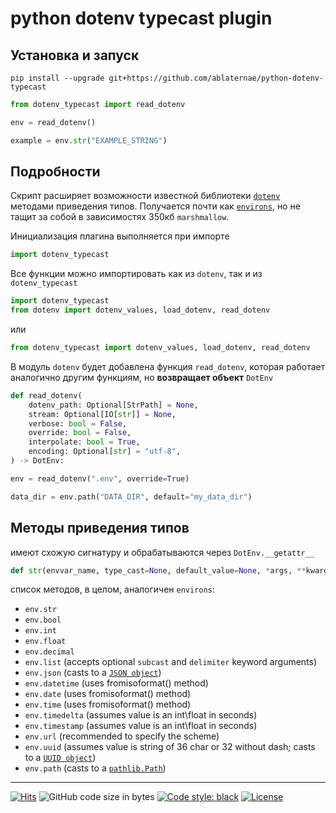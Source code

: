 # python dotenv typecast plugin


## Установка и запуск

```console
pip install --upgrade git+https://github.com/ablaternae/python-dotenv-typecast
```
```python
from dotenv_typecast import read_dotenv

env = read_dotenv()

example = env.str("EXAMPLE_STRING")
```

## Подробности

Скрипт расширяет возможности известной библиотеки [`dotenv`](https://github.com/theskumar/python-dotenv) методами приведения типов.
Получается почти как [`environs`](https://github.com/sloria/environs), но не тащит за собой в зависимостях 350кб `marshmallow`.

Инициализация плагина выполняется при импорте
```python
import dotenv_typecast
```
Все функции можно импортировать как из `dotenv`, так и из `dotenv_typecast`
```python
import dotenv_typecast
from dotenv import dotenv_values, load_dotenv, read_dotenv
```
или
```python
from dotenv_typecast import dotenv_values, load_dotenv, read_dotenv
```

В модуль `dotenv` будет добавлена функция `read_dotenv`, которая работает аналогично другим функциям, но __возвращает объект__ `DotEnv`
```python
def read_dotenv(
    dotenv_path: Optional[StrPath] = None,
    stream: Optional[IO[str]] = None,
    verbose: bool = False,
    override: bool = False,
    interpolate: bool = True,
    encoding: Optional[str] = "utf-8",
) -> DotEnv:
```

```python
env = read_dotenv(".env", override=True)

data_dir = env.path("DATA_DIR", default="my_data_dir")
```

## Методы приведения типов
имеют схожую сигнатуру и обрабатываются через `DotEnv.__getattr__`
```python
def str(envvar_name, type_cast=None, default_value=None, *args, **kwargs) -> Any
```
список методов, в целом, аналогичен `environs`:
- `env.str`
- `env.bool`
- `env.int`
- `env.float`
- `env.decimal`
- `env.list` (accepts optional `subcast` and `delimiter` keyword arguments)
- `env.json` (casts to a [`JSON object`](https://docs.python.org/3/library/json.html))
- `env.datetime` (uses fromisoformat() method)
- `env.date` (uses fromisoformat() method)
- `env.time` (uses fromisoformat() method)
- `env.timedelta` (assumes value is an int\float in seconds)
- `env.timestamp` (assumes value is an int\float in seconds)
- `env.url` (recommended to specify the scheme)
- `env.uuid` (assumes value is string of 36 char or 32 without dash; casts to a [`UUID object`](https://docs.python.org/3/library/uuid.html))
- `env.path` (casts to a [`pathlib.Path`](https://docs.python.org/3/library/pathlib.html))

-----
<!-- ![GitHub Repo stars](https://img.shields.io/github/stars/ablaternae/python-dotenv-typecast)
![GitHub watchers](https://img.shields.io/github/watchers/ablaternae/python-dotenv-typecast) -->
[![Hits](https://hits.sh/github.com/ablaternae/python-dotenv-typecast.svg)](https://hits.sh/github.com/ablaternae/python-dotenv-typecast/)
![GitHub code size in bytes](https://img.shields.io/github/languages/code-size/ablaternae/python-dotenv-typecast)
[![Code style: black](https://img.shields.io/badge/code%20style-black-ccc.svg)](https://github.com/psf/black)
[![License](https://img.shields.io/badge/License-BSD%203--Clause-green.svg)](https://opensource.org/licenses/BSD-3-Clause)

